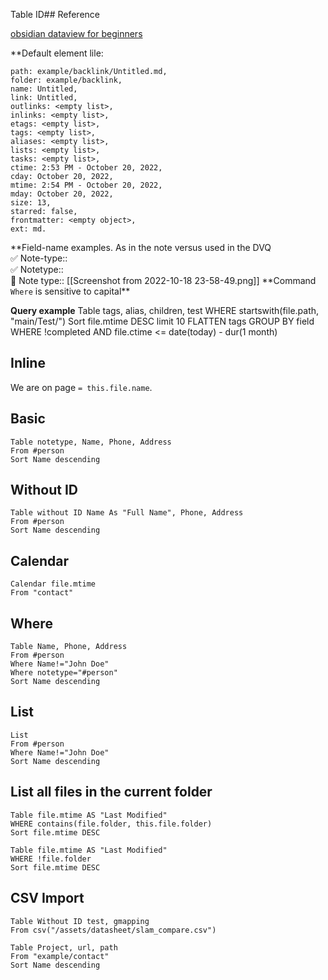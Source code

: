Table ID## Reference

[obsidian dataview for beginners](https://denisetodd.medium.com/obsidian-dataview-for-beginners-a-checklist-to-help-fix-your-dataview-queries-11acc57f1e48)

**Default element lile: 
```
path: example/backlink/Untitled.md, 
folder: example/backlink, 
name: Untitled, 
link: Untitled, 
outlinks: <empty list>, 
inlinks: <empty list>, 
etags: <empty list>, 
tags: <empty list>, 
aliases: <empty list>, 
lists: <empty list>, 
tasks: <empty list>, 
ctime: 2:53 PM - October 20, 2022, 
cday: October 20, 2022, 
mtime: 2:54 PM - October 20, 2022, 
mday: October 20, 2022, 
size: 13, 
starred: false, 
frontmatter: <empty object>, 
ext: md.
```

**Field-name examples. As in the note versus used in the DVQ\
✅ Note-type::\
✅ Notetype::\
🚫 Note type:: \[\[Screenshot from 2022-10-18 23-58-49.png\]\] **Command
`Where` is sensitive to capital\*\*

**Query example**
Table tags, alias, children, test
WHERE startswith(file.path, "main/Test/")
Sort file.mtime DESC
limit 10
FLATTEN tags
GROUP BY field
WHERE !completed AND file.ctime <= date(today) - dur(1 month)

## Inline
We are on page `= this.file.name`.

## Basic

``` dataview
Table notetype, Name, Phone, Address
From #person
Sort Name descending
```

## Without ID

``` dataview
Table without ID Name As "Full Name", Phone, Address
From #person
Sort Name descending
```

## Calendar

``` dataview
Calendar file.mtime
From "contact"
```

## Where

``` dataview
Table Name, Phone, Address
From #person
Where Name!="John Doe"
Where notetype="#person"
Sort Name descending
```

## List

``` dataview
List
From #person
Where Name!="John Doe"
Sort Name descending
```

## List all files in the current folder

``` dataview
Table file.mtime AS "Last Modified"
WHERE contains(file.folder, this.file.folder)
Sort file.mtime DESC
```

``` dataview
Table file.mtime AS "Last Modified"
WHERE !file.folder
Sort file.mtime DESC
```

## CSV Import

``` dataview
Table Without ID test, gmapping
From csv("/assets/datasheet/slam_compare.csv")
```

``` dataview
Table Project, url, path
From "example/contact"
Sort Name descending
```
